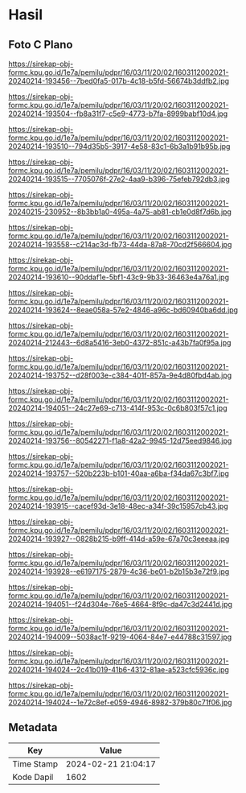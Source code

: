# Hasil

## Foto C Plano

https://sirekap-obj-formc.kpu.go.id/1e7a/pemilu/pdpr/16/03/11/20/02/1603112002021-20240214-193456--7bed0fa5-017b-4c18-b5fd-56674b3ddfb2.jpg

https://sirekap-obj-formc.kpu.go.id/1e7a/pemilu/pdpr/16/03/11/20/02/1603112002021-20240214-193504--fb8a31f7-c5e9-4773-b7fa-8999babf10d4.jpg

https://sirekap-obj-formc.kpu.go.id/1e7a/pemilu/pdpr/16/03/11/20/02/1603112002021-20240214-193510--794d35b5-3917-4e58-83c1-6b3a1b91b95b.jpg

https://sirekap-obj-formc.kpu.go.id/1e7a/pemilu/pdpr/16/03/11/20/02/1603112002021-20240214-193515--7705076f-27e2-4aa9-b396-75efeb792db3.jpg

https://sirekap-obj-formc.kpu.go.id/1e7a/pemilu/pdpr/16/03/11/20/02/1603112002021-20240215-230952--8b3bb1a0-495a-4a75-ab81-cb1e0d8f7d6b.jpg

https://sirekap-obj-formc.kpu.go.id/1e7a/pemilu/pdpr/16/03/11/20/02/1603112002021-20240214-193558--c214ac3d-fb73-44da-87a8-70cd2f566604.jpg

https://sirekap-obj-formc.kpu.go.id/1e7a/pemilu/pdpr/16/03/11/20/02/1603112002021-20240214-193610--90ddaf1e-5bf1-43c9-9b33-36463e4a76a1.jpg

https://sirekap-obj-formc.kpu.go.id/1e7a/pemilu/pdpr/16/03/11/20/02/1603112002021-20240214-193624--8eae058a-57e2-4846-a96c-bd60940ba6dd.jpg

https://sirekap-obj-formc.kpu.go.id/1e7a/pemilu/pdpr/16/03/11/20/02/1603112002021-20240214-212443--6d8a5416-3eb0-4372-851c-a43b7fa0f95a.jpg

https://sirekap-obj-formc.kpu.go.id/1e7a/pemilu/pdpr/16/03/11/20/02/1603112002021-20240214-193752--d28f003e-c384-401f-857a-9e4d80fbd4ab.jpg

https://sirekap-obj-formc.kpu.go.id/1e7a/pemilu/pdpr/16/03/11/20/02/1603112002021-20240214-194051--24c27e69-c713-414f-953c-0c6b803f57c1.jpg

https://sirekap-obj-formc.kpu.go.id/1e7a/pemilu/pdpr/16/03/11/20/02/1603112002021-20240214-193756--80542271-f1a8-42a2-9945-12d75eed9846.jpg

https://sirekap-obj-formc.kpu.go.id/1e7a/pemilu/pdpr/16/03/11/20/02/1603112002021-20240214-193757--520b223b-b101-40aa-a6ba-f34da67c3bf7.jpg

https://sirekap-obj-formc.kpu.go.id/1e7a/pemilu/pdpr/16/03/11/20/02/1603112002021-20240214-193915--cacef93d-3e18-48ec-a34f-39c15957cb43.jpg

https://sirekap-obj-formc.kpu.go.id/1e7a/pemilu/pdpr/16/03/11/20/02/1603112002021-20240214-193927--0828b215-b9ff-414d-a59e-67a70c3eeeaa.jpg

https://sirekap-obj-formc.kpu.go.id/1e7a/pemilu/pdpr/16/03/11/20/02/1603112002021-20240214-193928--e6197175-2879-4c36-be01-b2b15b3e72f9.jpg

https://sirekap-obj-formc.kpu.go.id/1e7a/pemilu/pdpr/16/03/11/20/02/1603112002021-20240214-194051--f24d304e-76e5-4664-8f9c-da47c3d2441d.jpg

https://sirekap-obj-formc.kpu.go.id/1e7a/pemilu/pdpr/16/03/11/20/02/1603112002021-20240214-194009--5038ac1f-9219-4064-84e7-e44788c31597.jpg

https://sirekap-obj-formc.kpu.go.id/1e7a/pemilu/pdpr/16/03/11/20/02/1603112002021-20240214-194024--2c41b019-41b6-4312-81ae-a523cfc5936c.jpg

https://sirekap-obj-formc.kpu.go.id/1e7a/pemilu/pdpr/16/03/11/20/02/1603112002021-20240214-194024--1e72c8ef-e059-4946-8982-379b80c71f06.jpg


## Metadata

| Key        | Value               |
| ---------- | ------------------- |
| Time Stamp | 2024-02-21 21:04:17 |
| Kode Dapil | 1602                |



